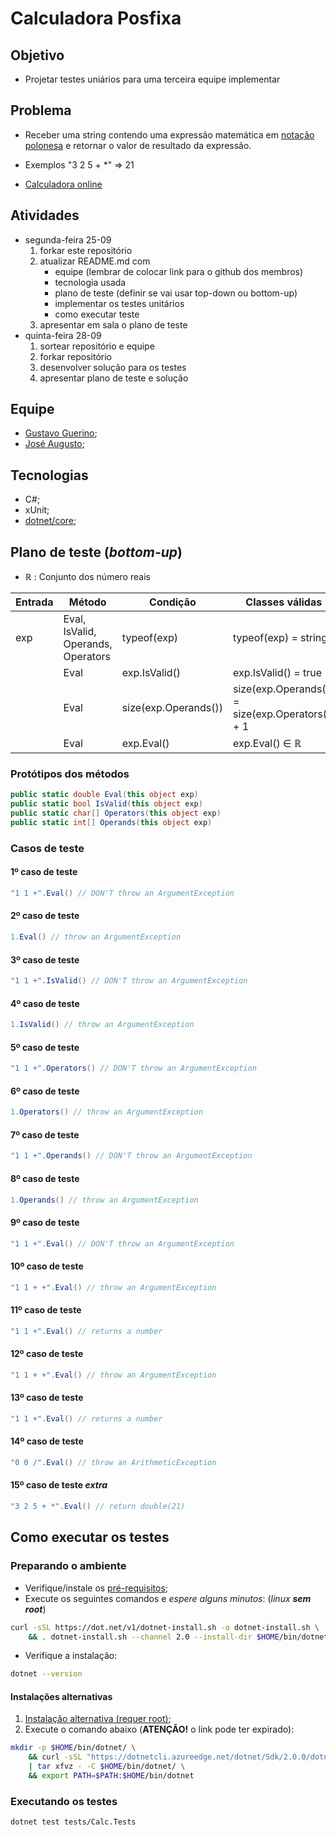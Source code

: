 # Calculadora Posfixa

## Objetivo

- Projetar testes uniários para uma terceira equipe implementar

## Problema

- Receber uma string contendo uma expressão matemática em [notação polonesa](https://pt.wikipedia.org/wiki/Nota%C3%A7%C3%A3o_polonesa) e retornar o valor de resultado da expressão.

- Exemplos
"3 2 5 + *" => 21

- [Calculadora online](https://epxx.co/ctb/hp12c.html)

## Atividades

- segunda-feira 25-09
   1. forkar este repositório
   1. atualizar README.md com
      - equipe (lembrar de colocar link para o github dos membros)
      - tecnologia usada
      - plano de teste (definir se vai usar top-down ou bottom-up)
      - implementar os testes unitários
      - como executar teste
   1. apresentar em sala o plano de teste
- quinta-feira 28-09
   1. sortear repositório e equipe
   1. forkar repositório
   1. desenvolver solução para os testes
   1. apresentar plano de teste e solução

## Equipe

- [Gustavo Guerino](https://github.com/gustavoguerino);
- [José Augusto](https://github.com/augusteiner);

## Tecnologias

- C#;
- xUnit;
- [dotnet/core](https://www.microsoft.com/net/download/linux);

## Plano de teste (*bottom-up*)

- &reals; : Conjunto dos número reais

| Entrada | Método | Condição        | Classes válidas  | Classes inválidas |
|---------|--------|-----------------|------------------|-------------------|
| exp | Eval, IsValid, Operands, Operators | typeof(exp)     | typeof(exp) = string | typeof(exp) &ne; string |
|     | Eval | exp.IsValid()        | exp.IsValid() = true | exp.IsValid() &ne; true |
|     | Eval | size(exp.Operands()) | size(exp.Operands()) = size(exp.Operators()) + 1 | size(exp.Operands()) &ne; size(exp.Operators()) + 1|
|     | Eval | exp.Eval()           | exp.Eval() &isin; &reals; | exp.Eval() &notin; &reals; |

### Protótipos dos métodos

```csharp
public static double Eval(this object exp)
public static bool IsValid(this object exp)
public static char[] Operators(this object exp)
public static int[] Operands(this object exp)
```

### Casos de teste

#### 1º caso de teste

```csharp
"1 1 +".Eval() // DON'T throw an ArgumentException
```

#### 2º caso de teste

```csharp
1.Eval() // throw an ArgumentException
```

#### 3º caso de teste

```csharp
"1 1 +".IsValid() // DON'T throw an ArgumentException
```

#### 4º caso de teste

```csharp
1.IsValid() // throw an ArgumentException
```

#### 5º caso de teste

```csharp
"1 1 +".Operators() // DON'T throw an ArgumentException
```

#### 6º caso de teste

```csharp
1.Operators() // throw an ArgumentException
```

#### 7º caso de teste

```csharp
"1 1 +".Operands() // DON'T throw an ArgumentException
```

#### 8º caso de teste

```csharp
1.Operands() // throw an ArgumentException
```

#### 9º caso de teste

```csharp
"1 1 +".Eval() // DON'T throw an ArgumentException
```

#### 10º caso de teste

```csharp
"1 1 + +".Eval() // throw an ArgumentException
```

#### 11º caso de teste

```csharp
"1 1 +".Eval() // returns a number
```

#### 12º caso de teste

```csharp
"1 1 + +".Eval() // throw an ArgumentException
```

#### 13º caso de teste

```csharp
"1 1 +".Eval() // returns a number
```

#### 14º caso de teste

```csharp
"0 0 /".Eval() // throw an ArithmeticException
```

#### 15º caso de teste *extra*

```csharp
"3 2 5 + *".Eval() // return double(21)
```

## Como executar os testes

### Preparando o ambiente

- Verifique/instale os [pré-requisitos](https://docs.microsoft.com/pt-br/dotnet/core/linux-prerequisites?tabs=netcore2x);
- Execute os seguintes comandos e *espere alguns minutos*: (*linux **sem root***)

```bash
curl -sSL https://dot.net/v1/dotnet-install.sh -o dotnet-install.sh \
    && . dotnet-install.sh --channel 2.0 --install-dir $HOME/bin/dotnet
```

- Verifique a instalação:

```bash
dotnet --version
```

#### Instalações alternativas

1. [Instalação alternativa (requer root)](https://www.microsoft.com/net/core#linuxdebian);
1. Execute o comando abaixo (**ATENÇÃO!** o link pode ter expirado):

```bash
mkdir -p $HOME/bin/dotnet/ \
    && curl -sSL "https://dotnetcli.azureedge.net/dotnet/Sdk/2.0.0/dotnet-sdk-2.0.0-linux-x64.tar.gz" \
    | tar xfvz - -C $HOME/bin/dotnet/ \
    && export PATH=$PATH:$HOME/bin/dotnet
```

### Executando os testes

```bash
dotnet test tests/Calc.Tests
```

